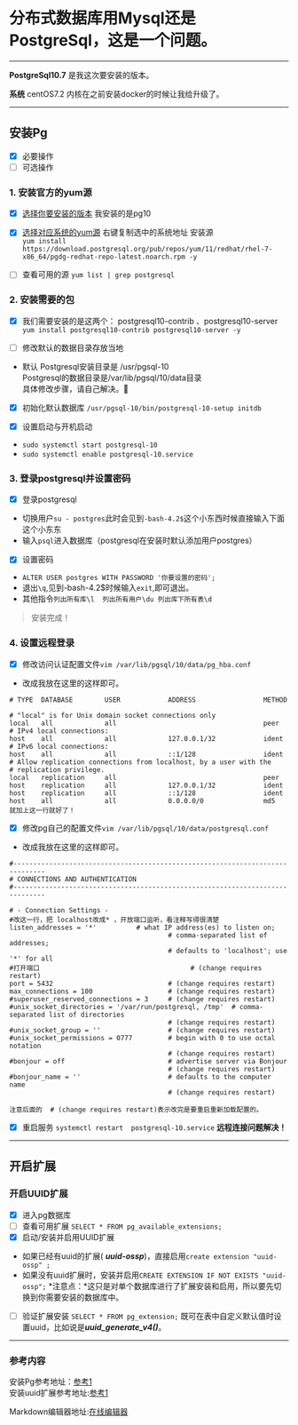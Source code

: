 # 分布式数据库用Mysql还是PostgreSql，这是一个问题。

------

**PostgreSql10.7**   是我这次要安装的版本。

**系统** centOS7.2   内核在之前安装docker的时候让我给升级了。

------

## 安装Pg

- [x] 必要操作
- [ ] 可选操作

### 1. 安装官方的yum源   
- [x] [选择你要安装的版本](https://yum.postgresql.org/) 我安装的是pg10
- [x] [选择对应系统的yum源](https://yum.postgresql.org/repopackages.php#pg10)  右键复制选中的系统地址
  安装源  
  `yum install https://download.postgresql.org/pub/repos/yum/11/redhat/rhel-7-x86_64/pgdg-redhat-repo-latest.noarch.rpm -y  `

- [ ] 查看可用的源 `yum list | grep postgresql`


### 2. 安装需要的包

- [x] 我们需要安装的是这两个： postgresql10-contrib 、postgresql10-server  
   `yum install postgresql10-contrib postgresql10-server -y` 

- [ ] 修改默认的数据目录存放当地  
-    默认
    Postgresql安装目录是  /usr/pgsql-10    
    Postgresql的数据目录是/var/lib/pgsql/10/data目录  
    具体修改步骤，请自己解决。:dog:

- [x] 初始化默认数据库 `/usr/pgsql-10/bin/postgresql-10-setup initdb`
    
- [x] 设置启动与开机启动  
- `sudo systemctl start postgresql-10`
- `sudo systemctl enable postgresql-10.service`
### 3. 登录postgresql并设置密码
- [x] 登录postgresql  
- 切换用户`su - postgres`此时会见到`-bash-4.2$`这个小东西时候直接输入下面这个小东东
- 输入`psql`进入数据库（postgresql在安装时默认添加用户postgres）
- [x] 设置密码
- `ALTER USER postgres WITH PASSWORD '你要设置的密码';`
- 退出`\q`,见到-bash-4.2$时候输入`exit`,即可退出。
- 其他指令`列出所有库\l  列出所有用户\du 列出库下所有表\d`

>安装完成！


### 4. 设置远程登录
- [x] 修改访问认证配置文件`vim /var/lib/pgsql/10/data/pg_hba.conf` 
- 改成我放在这里的这样即可。
```
# TYPE  DATABASE        USER            ADDRESS                 METHOD

# "local" is for Unix domain socket connections only
local   all             all                                     peer
# IPv4 local connections:
host    all             all             127.0.0.1/32            ident
# IPv6 local connections:
host    all             all             ::1/128                 ident
# Allow replication connections from localhost, by a user with the
# replication privilege.
local   replication     all                                     peer
host    replication     all             127.0.0.1/32            ident
host    replication     all             ::1/128                 ident
host    all             all             0.0.0.0/0               md5     就加上这一行就好了！
```
- [x] 修改pg自己的配置文件`vim /var/lib/pgsql/10/data/postgresql.conf` 
- 改成我放在这里的这样即可。
```
#------------------------------------------------------------------------------
# CONNECTIONS AND AUTHENTICATION
#------------------------------------------------------------------------------

# - Connection Settings -
#改这一行，把 localhost改成* ，开放端口监听，看注释写得很清楚
listen_addresses = '*'          # what IP address(es) to listen on;    
                                        # comma-separated list of addresses;
                                        # defaults to 'localhost'; use '*' for all
#打开端口                                      # (change requires restart)
port = 5432                             # (change requires restart)
max_connections = 100                   # (change requires restart)
#superuser_reserved_connections = 3     # (change requires restart)
#unix_socket_directories = '/var/run/postgresql, /tmp'  # comma-separated list of directories
                                        # (change requires restart)
#unix_socket_group = ''                 # (change requires restart)
#unix_socket_permissions = 0777         # begin with 0 to use octal notation
                                        # (change requires restart)
#bonjour = off                          # advertise server via Bonjour
                                        # (change requires restart)
#bonjour_name = ''                      # defaults to the computer name
                                        # (change requires restart)

注意后面的  # (change requires restart)表示改完是要重启重新加载配置的。
```
- [x] 重启服务 `systemctl restart  postgresql-10.service` 
**远程连接问题解决！**  

------
开启扩展
------


### 开启UUID扩展 
- [x] 进入pg数据库
- [ ] 查看可用扩展 `SELECT * FROM pg_available_extensions;`
- [x] 启动/安装并启用UUID扩展
- 如果已经有uuid的扩展( ***uuid-ossp***)，直接启用`create extension "uuid-ossp" ;`
- 如果没有uuid扩展时，安装并启用`CREATE EXTENSION IF NOT EXISTS "uuid-ossp";`
*注意点：*这只是对单个数据库进行了扩展安装和启用，所以要先切换到你需要安装的数据库中。
- [ ] 验证扩展安装 `SELECT * FROM pg_extension;`
既可在表中自定义默认值时设置uuid，比如说是***uuid_generate_v4()***。



------
### 参考内容
<i class="icon-share"></i> 安装Pg参考地址：[参考1](https://blog.csdn.net/rudy5348/article/details/79299162)  
<i class="icon-share"></i>安装uuid扩展参考地址:[参考1](http://www.cnblogs.com/WebClerk/p/4507863.html)

<i class="icon-pencil"></i>Markdown编辑器地址:[在线编辑器](https://www.zybuluo.com/mdeditor)
